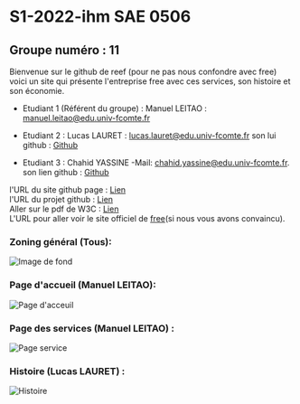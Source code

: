 # S1-2022-ihm SAE 0506
## Groupe numéro : 11

Bienvenue sur le github de reef (pour ne pas nous confondre avec free) voici un site qui présente l'entreprise free avec ces services, son histoire et son économie.

* Etudiant 1 (Référent du groupe) : Manuel LEITAO : manuel.leitao@edu.univ-fcomte.fr  
  
* Etudiant 2 : Lucas LAURET : lucas.lauret@edu.univ-fcomte.fr son lui github : [Github](https://github.com/llauret-iut90)
   
* Etudiant 3 : Chahid YASSINE -Mail: chahid.yassine@edu.univ-fcomte.fr. son lien github :  [Github](https://github.com/cyassine-iut90 ) 

l'URL du site github page : [Lien](https://mleitao2-iut90.github.io/s1-2022-ihm/)  
l'URL du projet github : [Lien](https://github.com/mleitao2-iut90/s1-2022-ihm)  
Aller sur le pdf de W3C : [Lien](https://github.com/mleitao2-iut90/s1-2022-ihm/blob/main/doc/rapport%20W3C.pdf)  
L'URL pour aller voir le site officiel de [free](https://www.free.fr/freebox/)(si nous vous avons convaincu).

### Zoning général (Tous): 
![Image de fond](Images/Zoning.jpg)
### Page d'accueil (Manuel LEITAO):
![Page d'acceuil](Images/Menu.png)
### Page des services (Manuel LEITAO) :
![Page service](Images/Services.png)
### Histoire (Lucas LAURET) :
![Histoire](Images/Document.png)
